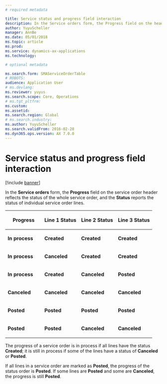 ```yaml
---
# required metadata

title: Service status and progress field interaction 
description: In the Service orders form, the Progress field on the header reflects the status of the whole service order, and the Status reports the status of individual service order lines.
author: YuyuScheller
manager: AnnBe
ms.date: 05/01/2018
ms.topic: article
ms.prod: 
ms.service: dynamics-ax-applications
ms.technology: 

# optional metadata

ms.search.form: SMAServiceOrderTable
# ROBOTS: 
audience: Application User
# ms.devlang: 
ms.reviewer: yuyus
ms.search.scope: Core, Operations
# ms.tgt_pltfrm: 
ms.custom: 
ms.assetid: 
ms.search.region: Global
# ms.search.industry: 
ms.author: YuyuScheller
ms.search.validFrom: 2016-02-28
ms.dyn365.ops.version: AX 7.0.0
---
```



# Service status and progress field interaction 

[!include [banner](../includes/banner.md)]


In the **Service orders** form, the **Progress** field on the service order header reflects the status of the whole service order, and the **Status** reports the status of individual service order lines.

<table>
<colgroup>
<col style="width: 25%" />
<col style="width: 25%" />
<col style="width: 25%" />
<col style="width: 25%" />
</colgroup>
<thead>
<tr class="header">
<th><p>Progress</p></th>
<th><p>Line 1 Status</p></th>
<th><p>Line 2 Status</p></th>
<th><p>Line 3 Status</p></th>
</tr>
</thead>
<tbody>
<tr class="odd">
<td><p><strong>In process</strong></p></td>
<td><p><strong>Created</strong></p></td>
<td><p><strong>Created</strong></p></td>
<td><p><strong>Created</strong></p></td>
</tr>
<tr class="even">
<td><p><strong>In process</strong></p></td>
<td><p><strong>Canceled</strong></p></td>
<td><p><strong>Created</strong></p></td>
<td><p><strong>Created</strong></p></td>
</tr>
<tr class="odd">
<td><p><strong>In process</strong></p></td>
<td><p><strong>Created</strong></p></td>
<td><p><strong>Canceled</strong></p></td>
<td><p><strong>Posted</strong></p></td>
</tr>
<tr class="even">
<td><p><strong>Canceled</strong></p></td>
<td><p><strong>Canceled</strong></p></td>
<td><p><strong>Canceled</strong></p></td>
<td><p><strong>Canceled</strong></p></td>
</tr>
<tr class="odd">
<td><p><strong>Posted</strong></p></td>
<td><p><strong>Posted</strong></p></td>
<td><p><strong>Posted</strong></p></td>
<td><p><strong>Posted</strong></p></td>
</tr>
<tr class="even">
<td><p><strong>Posted</strong></p></td>
<td><p><strong>Posted</strong></p></td>
<td><p><strong>Canceled</strong></p></td>
<td><p><strong>Canceled</strong></p></td>
</tr>
</tbody>
</table>


The progress of a service order is in process if all lines have the status **Created**; it is still in process if some of the lines have a status of **Canceled** or **Posted**.

If all lines in a service order are marked as **Posted**, the progress of the status order is **Posted**. If some lines are **Posted** and some are **Canceled**, the progress is still **Posted**.

  


